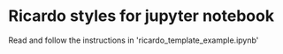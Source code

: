 # Ricardo styles for jupyter notebook

Read and follow the instructions in 'ricardo_template_example.ipynb'



